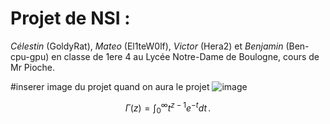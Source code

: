# Projet de NSI :

*Célestin* (GoldyRat), *Mateo* (El1teW0lf), *Victor* (Hera2) et *Benjamin* (Ben-cpu-gpu) en classe de 1ere 4 au Lycée Notre-Dame de Boulogne, cours de Mr Pioche.

#inserer image du projet quand on aura le projet
![image](https://external-content.duckduckgo.com/iu/?u=http%3A%2F%2Fmedia.giphy.com%2Fmedia%2FRo2MgOxH9iaVG%2Fgiphy.gif&f=1&nofb=1&ipt=30eea9df77f9a50fb79231dd2277be5e6e88ba7af9628a6e5785cbffb38da713&ipo=images)


$$
\Gamma(z) = \int_0^\infty t^{z-1}e^{-t}dt\,.
$$
